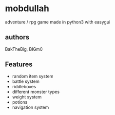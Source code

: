 # mobdullah
adventure / rpg game made in python3 with easygui

## authors 

BakTheBig, BIGm0


## Features

 * random item system
 * battle system
 * riddleboxes
 * different monster types
 * weight system
 * potions
 * navigation system
 
